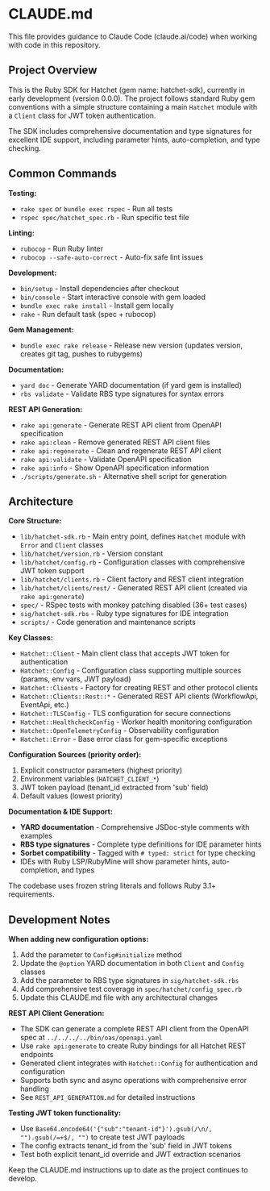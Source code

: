 # CLAUDE.md

This file provides guidance to Claude Code (claude.ai/code) when working with code in this repository.

## Project Overview

This is the Ruby SDK for Hatchet (gem name: hatchet-sdk), currently in early development (version 0.0.0). The project follows standard Ruby gem conventions with a simple structure containing a main `Hatchet` module with a `Client` class for JWT token authentication.

The SDK includes comprehensive documentation and type signatures for excellent IDE support, including parameter hints, auto-completion, and type checking.

## Common Commands

**Testing:**
- `rake spec` or `bundle exec rspec` - Run all tests
- `rspec spec/hatchet_spec.rb` - Run specific test file

**Linting:**
- `rubocop` - Run Ruby linter
- `rubocop --safe-auto-correct` - Auto-fix safe lint issues

**Development:**
- `bin/setup` - Install dependencies after checkout
- `bin/console` - Start interactive console with gem loaded
- `bundle exec rake install` - Install gem locally
- `rake` - Run default task (spec + rubocop)

**Gem Management:**
- `bundle exec rake release` - Release new version (updates version, creates git tag, pushes to rubygems)

**Documentation:**
- `yard doc` - Generate YARD documentation (if yard gem is installed)
- `rbs validate` - Validate RBS type signatures for syntax errors

**REST API Generation:**
- `rake api:generate` - Generate REST API client from OpenAPI specification
- `rake api:clean` - Remove generated REST API client files
- `rake api:regenerate` - Clean and regenerate REST API client
- `rake api:validate` - Validate OpenAPI specification
- `rake api:info` - Show OpenAPI specification information
- `./scripts/generate.sh` - Alternative shell script for generation

## Architecture

**Core Structure:**
- `lib/hatchet-sdk.rb` - Main entry point, defines `Hatchet` module with `Error` and `Client` classes
- `lib/hatchet/version.rb` - Version constant
- `lib/hatchet/config.rb` - Configuration classes with comprehensive JWT token support
- `lib/hatchet/clients.rb` - Client factory and REST client integration
- `lib/hatchet/clients/rest/` - Generated REST API client (created via `rake api:generate`)
- `spec/` - RSpec tests with monkey patching disabled (36+ test cases)
- `sig/hatchet-sdk.rbs` - Ruby type signatures for IDE integration
- `scripts/` - Code generation and maintenance scripts

**Key Classes:**
- `Hatchet::Client` - Main client class that accepts JWT token for authentication
- `Hatchet::Config` - Configuration class supporting multiple sources (params, env vars, JWT payload)
- `Hatchet::Clients` - Factory for creating REST and other protocol clients
- `Hatchet::Clients::Rest::*` - Generated REST API clients (WorkflowApi, EventApi, etc.)
- `Hatchet::TLSConfig` - TLS configuration for secure connections
- `Hatchet::HealthcheckConfig` - Worker health monitoring configuration
- `Hatchet::OpenTelemetryConfig` - Observability configuration
- `Hatchet::Error` - Base error class for gem-specific exceptions

**Configuration Sources (priority order):**
1. Explicit constructor parameters (highest priority)
2. Environment variables (`HATCHET_CLIENT_*`)
3. JWT token payload (tenant_id extracted from 'sub' field)
4. Default values (lowest priority)

**Documentation & IDE Support:**
- **YARD documentation** - Comprehensive JSDoc-style comments with examples
- **RBS type signatures** - Complete type definitions for IDE parameter hints
- **Sorbet compatibility** - Tagged with `# typed: strict` for type checking
- IDEs with Ruby LSP/RubyMine will show parameter hints, auto-completion, and types

The codebase uses frozen string literals and follows Ruby 3.1+ requirements.

## Development Notes

**When adding new configuration options:**
1. Add the parameter to `Config#initialize` method
2. Update the `@option` YARD documentation in both `Client` and `Config` classes
3. Add the parameter to RBS type signatures in `sig/hatchet-sdk.rbs`
4. Add comprehensive test coverage in `spec/hatchet/config_spec.rb`
5. Update this CLAUDE.md file with any architectural changes

**REST API Client Generation:**
- The SDK can generate a complete REST API client from the OpenAPI spec at `../../../../bin/oas/openapi.yaml`
- Use `rake api:generate` to create Ruby bindings for all Hatchet REST endpoints
- Generated client integrates with `Hatchet::Config` for authentication and configuration
- Supports both sync and async operations with comprehensive error handling
- See `REST_API_GENERATION.md` for detailed instructions

**Testing JWT token functionality:**
- Use `Base64.encode64('{"sub":"tenant-id"}').gsub(/\n/, "").gsub(/=+$/, "")` to create test JWT payloads
- The config extracts tenant_id from the 'sub' field in JWT tokens
- Test both explicit tenant_id override and JWT extraction scenarios

Keep the CLAUDE.md instructions up to date as the project continues to develop.
